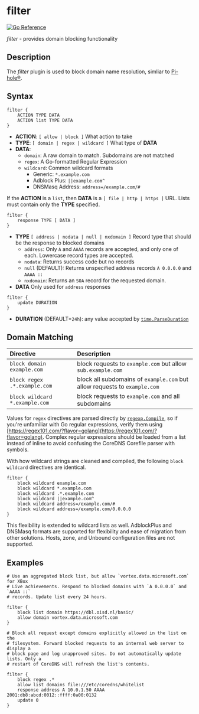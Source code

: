 # filter

[![Go Reference](https://pkg.go.dev/badge/github.com/wranders/coredns-filter.svg)](https://pkg.go.dev/github.com/wranders/coredns-filter)

*filter* - provides domain blocking functionality

## Description

The *filter* plugin is used to block domain name resolution, simliar to
[Pi-hole®](https://github.com/pi-hole/pi-hole).

## Syntax

```nginx
filter {
    ACTION TYPE DATA
    ACTION list TYPE DATA
}
```

* **ACTION**: `[ allow | block ]` What action to take
* **TYPE**: `[ domain | regex | wildcard ]` What type of **DATA**
* **DATA**:
  * `domain`: A raw domain to match. Subdomains are not matched
  * `regex`: A Go-formatted Regular Expression
  * `wildcard`: Common wildcard formats
    * Generic: `*.example.com`
    * Adblock Plus: `||example.com^`
    * DNSMasq Address: `address=/example.com/#`

If the **ACTION** is a `list`, then **DATA** is a `[ file | http | https ]` URL.
Lists must contain only the **TYPE** specified.

```nginx
filter {
    response TYPE [ DATA ]
}
```

* **TYPE** `[ address | nodata | null | nxdomain ]` Record type that should be
the response to blocked domains
  * `address`: Only `A` and `AAAA` records are accepted, and only one of each.
  Lowercase record types are accepted.
  * `nodata`: Returns success code but no records
  * `null` (DEFAULT): Returns unspecified address records `A 0.0.0.0` and
  `AAAA ::`
  * `nxdomain`: Returns an `SOA` record for the requested domain.
* **DATA** Only used for `address` responses

```nginx
filter {
    update DURATION
}
```

* **DURATION** (DEFAULT=`24h`): any value accepted by
[`time.ParseDuration`](https://pkg.go.dev/time#ParseDuration)

## Domain Matching

| Directive                         | Description
| :-                                | :-
| `block domain example.com`        | block requests to `example.com` but allow `sub.example.com`
| `block regex .*.example.com`      | block all subdomains of `example.com` but allow requests to `example.com`
| `block wildcard *.example.com`    | block requests to `example.com` and all subdomains

Values for `regex` directives are parsed directly by
[`regexp.Compile`](https://pkg.go.dev/regexp#Compile), so if you're unfamiliar
with Go regular expressions, verify them using
[https://regex101.com/?flavor=golang](https://regex101.com/?flavor=golang).
Complex regular expressions should be loaded from a list instead of inline to
avoid confusing the CoreDNS Corefile parser with symbols.

With how wildcard strings are cleaned and compiled, the following
`block wildcard` directives are identical.

```nginx
filter {
    block wildcard example.com
    block wildcard *.example.com
    block wildcard .*.example.com
    block wildcard ||example.com^
    block wildcard address=/example.com/#
    block wildcard address=/example.com/0.0.0.0
}
```

This flexibility is extended to wildcard lists as well. AdblockPlus and DNSMasq
formats are supported for flexibility and ease of migration from other
solutions. Hosts, zone, and Unbound configuration files are not supported.

## Examples

```nginx
# Use an aggregated block list, but allow `vortex.data.microsoft.com` for XBox
# Live achievements. Respond to blocked domains with `A 0.0.0.0` and `AAAA ::`
# records. Update list every 24 hours.

filter {
    block list domain https://dbl.oisd.nl/basic/
    allow domain vortex.data.microsoft.com
}
```

```nginx
# Block all request except domains explicitly allowed in the list on the
# filesystem. Forward blocked requests to an internal web server to display a
# block page and log unapproved sites. Do not automatically update lists. Only a
# restart of CoreDNS will refresh the list's contents.

filter {
    block regex .*
    allow list domains file:///etc/coredns/whitelist
    response address A 10.0.1.50 AAAA 2001:db8:abcd:0012::ffff:0a00:0132
    update 0
}
```
